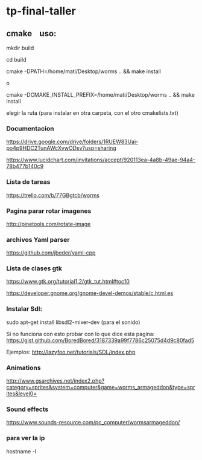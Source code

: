 # tp-final-taller

## cmake    uso:
mkdir build

cd build

cmake -DPATH=/home/mati/Desktop/worms .. && make install

o

cmake -DCMAKE_INSTALL_PREFIX=/home/mati/Desktop/worms .. && make install

elegir la ruta (para instalar en otra carpeta, con el otro cmakelists.txt) 

### Documentacion
https://drive.google.com/drive/folders/1RUEW83Uai-po4p9HDC2TunAWcXvwODsv?usp=sharing


https://www.lucidchart.com/invitations/accept/920113ea-4a8b-49ae-94a4-78b477b140c9

### Lista de tareas
https://trello.com/b/77GBgtcb/worms

### Pagina parar rotar imagenes
http://pinetools.com/rotate-image


### archivos Yaml parser
https://github.com/jbeder/yaml-cpp

### Lista de clases gtk
https://www.gtk.org/tutorial1.2/gtk_tut.html#toc10

https://developer.gnome.org/gnome-devel-demos/stable/c.html.es

### Instalar Sdl:

sudo apt-get install libsdl2-mixer-dev (para el sonido)

Si no funciona con esto probar con lo que dice esta pagina:
https://gist.github.com/BoredBored/3187339a99f7786c25075d4d9c80fad5

Ejemplos: http://lazyfoo.net/tutorials/SDL/index.php

### Animations
http://www.gsarchives.net/index2.php?category=sprites&system=computer&game=worms_armageddon&type=sprites&level0=

### Sound effects
https://www.sounds-resource.com/pc_computer/wormsarmageddon/

### para ver la ip

hostname -I
